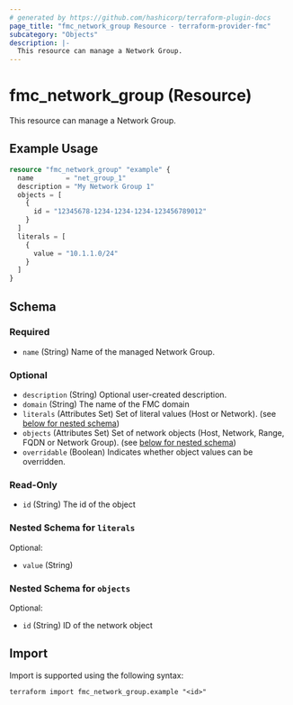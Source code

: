 ```yaml
---
# generated by https://github.com/hashicorp/terraform-plugin-docs
page_title: "fmc_network_group Resource - terraform-provider-fmc"
subcategory: "Objects"
description: |-
  This resource can manage a Network Group.
---
```


# fmc_network_group (Resource)

This resource can manage a Network Group.

## Example Usage

```terraform
resource "fmc_network_group" "example" {
  name        = "net_group_1"
  description = "My Network Group 1"
  objects = [
    {
      id = "12345678-1234-1234-1234-123456789012"
    }
  ]
  literals = [
    {
      value = "10.1.1.0/24"
    }
  ]
}
```

<!-- schema generated by tfplugindocs -->
## Schema

### Required

- `name` (String) Name of the managed Network Group.

### Optional

- `description` (String) Optional user-created description.
- `domain` (String) The name of the FMC domain
- `literals` (Attributes Set) Set of literal values (Host or Network). (see [below for nested schema](#nestedatt--literals))
- `objects` (Attributes Set) Set of network objects (Host, Network, Range, FQDN or Network Group). (see [below for nested schema](#nestedatt--objects))
- `overridable` (Boolean) Indicates whether object values can be overridden.

### Read-Only

- `id` (String) The id of the object

<a id="nestedatt--literals"></a>
### Nested Schema for `literals`

Optional:

- `value` (String)


<a id="nestedatt--objects"></a>
### Nested Schema for `objects`

Optional:

- `id` (String) ID of the network object

## Import

Import is supported using the following syntax:

```shell
terraform import fmc_network_group.example "<id>"
```

